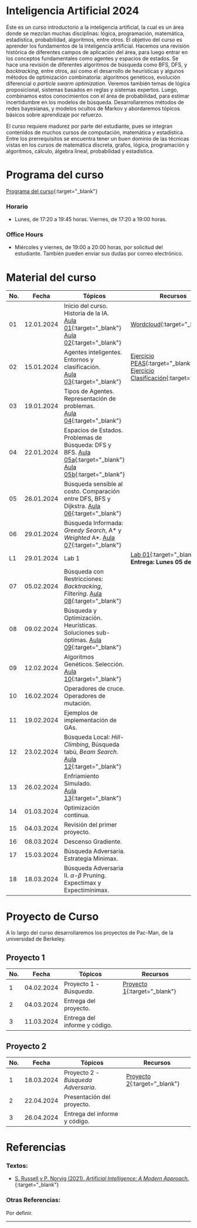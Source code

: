 # Inteligencia Artificial 2024

Este es un curso introductorio a la inteligencia artificial, la cual es un área donde se mezclan muchas disciplinas: lógica, programación, matemática, estadística, probabilidad, algoritmos, entre otros. El objetivo del curso es aprender los fundamentos de la inteligencia artificial. Hacemos una revisión histórica de diferentes campos de aplicación del área, para luego entrar en los conceptos fundamentales como agentes y espacios de estados. Se hace una revisión de diferentes algoritmos de búsqueda como BFS, DFS, y *backtracking*, entre otros, así como el desarrollo de heurísticas y algunos métodos de optimización combinatoria: algoritmos genéticos, evolución diferencial o *particle swarm optimization*. Veremos también temas de lógica proposicional, sistemas basados en reglas y sistemas expertos.
Luego, combinamos estos conocimientos con el área de probabilidad, para estimar incertidumbre en los modelos de búsqueda. Desarrollaremos métodos de redes bayesianas, y modelos ocultos de Markov y abordaremos tópicos básicos sobre aprendizaje por refuerzo.

El curso requiere madurez por parte del estudiante, pues se integran contenidos de muchos cursos de computación, matemática y estadística. Entre los prerrequisitos se encuentra tener un buen dominio de las técnicas vistas en los cursos de matemática discreta, grafos, lógica, programación y algoritmos, cálculo, álgebra lineal, probabilidad y estadística. 


# Programa del curso
<div id='id-programa'/>

[Programa del curso](programa/Programa-ia2024.pdf){:target="_blank"}

### Horario
<div id='id-horario'/>

* Lunes, de 17:20 a 19:45 horas. Viernes, de 17:20 a 19:00 horas.

### Office Hours
<div id='id-office'/>

* Miércoles y viernes, de 19:00 a 20:00 horas, por solicitud del estudiante. También pueden enviar sus dudas por correo electrónico.


# Material del curso
<div id='id-material'/>

**No.**  | **Fecha**    | **Tópicos**                                                       | **Recursos**
-------- | ------------ | ----------------------------------------------------------------- |  -------------------------------------
01       | 12.01.2024   | Inicio del curso. Historia de la IA. <br/> [Aula 01](aulas/Aula01.pdf){:target="_blank"} [Aula 02](aulas/Aula02.pdf){:target="_blank"} | [Wordcloud](otros/Wordcloud.png){:target="_blank"}
02       | 15.01.2024   | Agentes inteligentes. Entornos y clasificación. <br/> [Aula 03](aulas/Aula03.pdf){:target="_blank"} | [Ejercicio PEAS](otros/Ejercicio_PEAS.pdf){:target="_blank"} <br/> [Ejercicio Clasificación](otros/Ejercicio_Ambientes.pdf){:target="_blank"} 
03       | 19.01.2024   | Tipos de Agentes. Representación de problemas. <br/> [Aula 04](aulas/Aula04.pdf){:target="_blank"} | 
04       | 22.01.2024   | Espacios de Estados. Problemas de Búsqueda: DFS y BFS. [Aula 05a](aulas/Aula05a.pdf){:target="_blank"}  [Aula 05b](aulas/Aula05b.pdf){:target="_blank"} | 
05       | 26.01.2024   | Búsqueda sensible al costo. Comparación entre DFS, BFS y Dijkstra. [Aula 06](aulas/Aula06.pdf){:target="_blank"} | 
06       | 29.01.2024   | Búsqueda Informada: *Greedy Search*, A* y *Weighted* A*. [Aula 07](aulas/Aula07.pdf){:target="_blank"} | 
L1       | 29.01.2024   | Lab 1  |  [Lab 01](labs/lab01.pdf){:target="_blank"} <br/> **Entrega: Lunes 05 de febrero.**
07       | 05.02.2024   | Búsqueda con Restricciones: *Backtracking*, *Filtering*. [Aula 08](aulas/Aula08.pdf){:target="_blank"} | 
08       | 09.02.2024   | Búsqueda y Optimización. Heurísticas. Soluciones sub-óptimas. [Aula 09](aulas/Aula09.pdf){:target="_blank"} | 
09       | 12.02.2024   | Algoritmos Genéticos. Selección. <br/> [Aula 10](aulas/Aula10.pdf){:target="_blank"} | 
10       | 16.02.2024   | Operadores de cruce. Operadores de mutación. |  
11       | 19.02.2024   | Ejemplos de implementación de GAs. <br/> |  
12       | 23.02.2024   | Búsqueda Local: *Hill-Climbing*, Búsqueda tabú, *Beam Search*. [Aula 12](aulas/Aula12.pdf){:target="_blank"} | 
13       | 26.02.2024   | Enfriamiento Simulado. <br/> [Aula 13](aulas/Aula13.pdf){:target="_blank"} |  
14       | 01.03.2024   | 0ptimización continua.     | 
15       | 04.03.2024   | Revisión del primer proyecto.  | 
16       | 08.03.2024   | Descenso Gradiente.       | 
17       | 15.03.2024   | Búsqueda Adversaria. Estrategia Minimax. | 
18       | 18.03.2024   | Búsqueda Adversaria II. $\alpha$-$\beta$ Pruning. Expectimax y Expectiminimax. | 


# Proyecto de Curso
<div id='id-proj'/>

A lo largo del curso desarrollaremos los proyectos de Pac-Man, de la universidad de Berkeley.

## Proyecto 1
<div id='id-proj1'/>

**No.**  | **Fecha**    | **Tópicos**                                   | **Recursos**
-------- | ------------ | --------------------------------------------- |  -------------------------------------
 1       | 04.02.2024   | Proyecto 1 - *Búsqueda*.                      | [Proyecto 1](proyectos/Proyecto1.pdf){:target="_blank"} <br/> 
 2       | 04.03.2024   | Entrega del proyecto.                         | 
 3       | 11.03.2024   | Entrega del informe y código.                 | 


## Proyecto 2
<div id='id-proj2'/>

**No.**  | **Fecha**    | **Tópicos**                                   | **Recursos**
-------- | ------------ | --------------------------------------------- |  -------------------------------------
 1       | 18.03.2024   | Proyecto 2 - *Búsqueda Adversaria*.           | [Proyecto 2](proyectos/Proyecto2.pdf){:target="_blank"} <br/> 
 2       | 22.04.2024   | Presentación del proyecto.                    | 
 3       | 26.04.2024   | Entrega del informe y código.                 | 


  
# Referencias
<div id='id-ref'/>

### Textos:

* [S. Russell y P. Norvig (2021). *Artificial Intelligence: A Modern Approach*.](http://library.lol/main/9B28FC2A4A9B21237063BC7E6B42DEFD){:target="_blank"}

### Otras Referencias:

Por definir.

---
